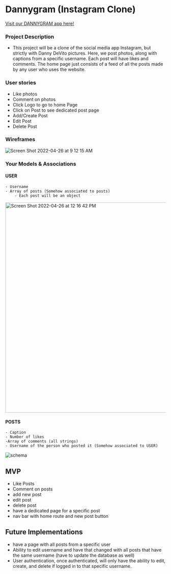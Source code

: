 # Dannygram (Instagram Clone)

[Visit our DANNYGRAM app here!](https://polar-bastion-57023.herokuapp.com/posts)

### Project Description

- This project will be a clone of the social media app Instagram, but strictly with Danny DeVito pictures. Here, we post photos, along with captions from a specific username. Each post will have likes and comments. The home page just consists of a feed of all the posts made by any user who uses the website.

### User stories
- Like photos
- Comment on photos
- Click Logo to go to home Page
- Click on Post to see dedicated post page
- Add/Create Post
- Edit Post
- Delete Post

### Wireframes 
![Screen Shot 2022-04-26 at 9 12 15 AM](https://user-images.githubusercontent.com/68241119/165341231-004e3f30-b118-4ff5-a8ae-2fc9cce88d60.png)

### Your Models & Associations
#### USER
	- Username
	- Array of posts (Somehow associated to posts)
		- Each post will be an object
<img width="660" alt="Screen Shot 2022-04-26 at 12 16 42 PM" src="https://user-images.githubusercontent.com/68241119/165346057-127fa9bb-72e4-4472-b86c-b65e41ea64b3.png">


#### POSTS
	- Caption
	- Number of likes
	-Array of comments (all strings)
	- Username of the person who posted it (Somehow associated to USER)
![schema](https://user-images.githubusercontent.com/68241119/165347500-67ae1d82-fabc-49cb-937e-e41caf306347.png)

## MVP
- Like Posts
- Comment on posts
- add new post
- edit post
- delete post
- have a dedicated page for a specific post
- nav bar with home route and new post button

## Future Implementations
- have a page with all posts from a specific user
- Ability to edit username and have that changed with all posts that have the same username (have to update the database as well)
- User authentication, once authenticated, will only have the ability to edit, create, and delete if logged in to that specific username.
